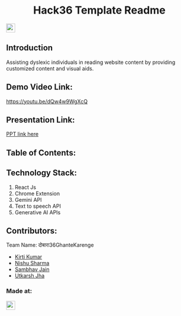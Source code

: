 <h1 align="center">Hack36 Template Readme</h1>
<p align="center">
</p>

<a href="https://hack36.com"> <img src="https://i.postimg.cc/FFwvfkGk/built-at-hack36.png" height=24px> </a>


## Introduction
Assisting dyslexic individuals in reading website content by providing customized content and visual aids.

## Demo Video Link:
  <a href="https://youtu.be/dQw4w9WgXcQ">https://youtu.be/dQw4w9WgXcQ</a>
  
## Presentation Link:
  <a href="https://www.canva.com/design/DAGC_0kke4A/7SjLXSeyoWhWfOkqxHtoGw/edit?utm_content=DAGC_0kke4A&utm_campaign=designshare&utm_medium=link2&utm_source=sharebutton"> PPT link here </a>
  
  
## Table of Contents:



## Technology Stack:
  1) React Js
  2) Chrome Extension
  3) Gemini API
  4) Text to speech API
  5) Generative AI APIs
  

## Contributors:

Team Name: दोबारा36GhanteKarenge

* [Kirti Kumar](https://github.com/KIRTIKUMARKK21)
* [Nishu Sharma](https://github.com/NishuSharma18)
* [Sambhav Jain](https://github.com/samjain233)
* [Utkarsh Jha](https://github.com/utkarsh1236)


### Made at:
<a href="https://hack36.com"> <img src="https://i.postimg.cc/FFwvfkGk/built-at-hack36.png" height=24px> </a>
